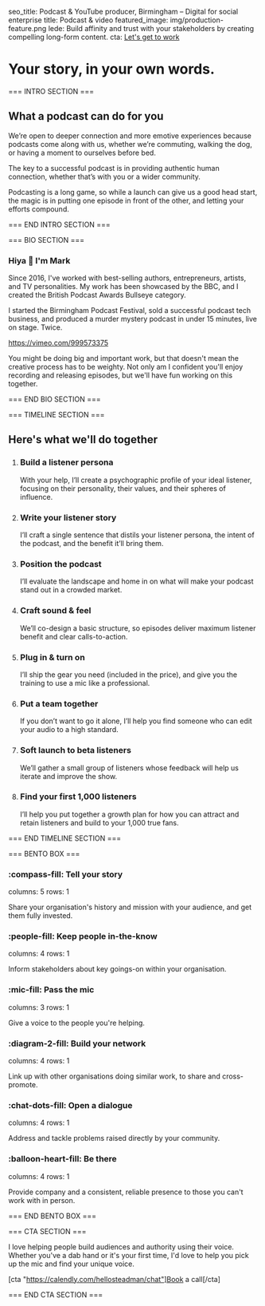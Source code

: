 seo_title: Podcast & YouTube producer, Birmingham – Digital for social enterprise
title: Podcast & video
featured_image: img/production-feature.png
lede: Build affinity and trust with your stakeholders by creating compelling long-form content.
cta: [Let's get to work](https://calendly.com/hellosteadman/chat)

# Your story, in your own words.

=== INTRO SECTION ===

## What a podcast can do for you

We’re open to deeper connection and more emotive experiences because podcasts come along with us, whether we’re commuting, walking the dog, or having a moment to ourselves before bed.

The key to a successful podcast is in providing authentic human connection, whether that’s with you or a wider community.

Podcasting is a long game, so while a launch can give us a good head start, the magic is in putting one episode in front of the other, and letting your efforts compound.

=== END INTRO SECTION ===

=== BIO SECTION ===

### Hiya 👋 I'm Mark

Since 2016, I've worked with best-selling authors, entrepreneurs, artists, and TV personalities. My work has been showcased by the BBC, and I created the British Podcast Awards Bullseye category.

I started the Birmingham Podcast Festival, sold a successful podcast tech business, and produced a murder mystery podcast in under 15 minutes, live on stage. Twice.

https://vimeo.com/999573375

You might be doing big and important work, but that doesn't mean the creative process has to be weighty. Not only am I confident you'll enjoy recording and releasing episodes, but we'll have fun working on this together.

=== END BIO SECTION ===

=== TIMELINE SECTION ===

## Here's what we'll do together

1. ### Build a listener persona
   With your help, I’ll create a psychographic profile of your ideal listener, focusing on their personality, their values, and their spheres of influence.

2. ### Write your listener story
   I’ll craft a single sentence that distils your listener persona, the intent of the podcast, and the benefit it’ll bring them.

3. ### Position the podcast
   I’ll evaluate the landscape and home in on what will make your podcast stand out in a crowded market.

4. ### Craft sound & feel
   We’ll co-design a basic structure, so episodes deliver maximum listener benefit and clear calls-to-action.

5. ### Plug in & turn on
   I’ll ship the gear you need (included in the price), and give you the training to use a mic like a professional.

6. ### Put a team together
   If you don’t want to go it alone, I’ll help you find someone who can edit your audio to a high standard.

7. ### Soft launch to beta listeners
   We’ll gather a small group of listeners whose feedback will help us iterate and improve the show.

8. ### Find your first 1,000 listeners
   I’ll help you put together a growth plan for how you can attract and retain listeners and build to your 1,000 true fans.

=== END TIMELINE SECTION ===

=== BENTO BOX ===

### :compass-fill: Tell your story

columns: 5
rows: 1

Share your organisation's history and mission with your audience, and get them fully invested.

### :people-fill: Keep people in-the-know

columns: 4
rows: 1

Inform stakeholders about key goings-on within your organisation.

### :mic-fill: Pass the mic

columns: 3
rows: 1

Give a voice to the people you're helping.

### :diagram-2-fill: Build your network

columns: 4
rows: 1

Link up with other organisations doing similar work, to share and cross-promote.

### :chat-dots-fill: Open a dialogue

columns: 4
rows: 1

Address and tackle problems raised directly by your community.

### :balloon-heart-fill: Be there

columns: 4
rows: 1

Provide company and a consistent, reliable presence to those you can't work with in person.

=== END BENTO BOX ===

=== CTA SECTION ===

I love helping people build audiences and authority using their voice. Whether you've a dab hand or it's your first time, I'd love to help you pick up the mic and find your unique voice.

[cta "https://calendly.com/hellosteadman/chat"]Book a call[/cta]

=== END CTA SECTION ===
